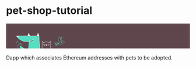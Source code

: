 # pet-shop-tutorial 

![Pet Shop Graphic](https://github.com/tobogganhill/pet-shop-tutorial/blob/master/box-img-sm.png)

Dapp which associates Ethereum addresses with pets to be adopted.
